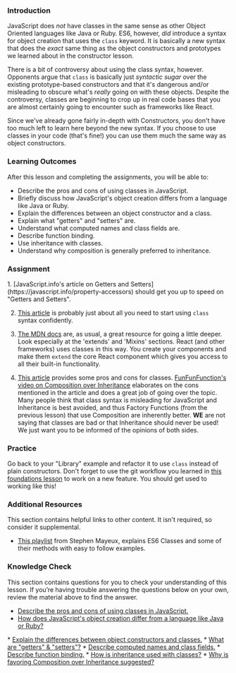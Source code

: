 ### Introduction
JavaScript does _not_ have classes in the same sense as other Object Oriented languages like Java or Ruby. ES6, however, _did_ introduce a syntax for object creation that uses the `class` keyword. It is basically a new syntax that does the _exact_ same thing as the object constructors and prototypes we learned about in the constructor lesson.

There is a bit of controversy about using the class syntax, however. Opponents argue that `class` is basically just _syntactic sugar_ over the existing prototype-based constructors and that it's dangerous and/or misleading to obscure what's _really_ going on with these objects. Despite the controversy, classes are beginning to crop up in real code bases that you are almost certainly going to encounter such as frameworks like React.

Since we've already gone fairly in-depth with Constructors, you don't have too much left to learn here beyond the new syntax. If you choose to use classes in your code (that's fine!) you can use them much the same way as object constructors.

### Learning Outcomes
After this lesson and completing the assignments, you will be able to:

- Describe the pros and cons of using classes in JavaScript.
- Briefly discuss how JavaScript's object creation differs from a language like Java or Ruby.
- Explain the differences between an object constructor and a class.
- Explain what "getters" and "setters" are.
- Understand what computed names and class fields are.
- Describe function binding.
- Use inheritance with classes.
- Understand why composition is generally preferred to inheritance.

### Assignment

<div class="lesson-content__panel" markdown="1">
1.  [JavaScript.info's article on Getters and Setters](https://javascript.info/property-accessors) should get you up to 
    speed on "Getters and Setters".
    
2.  [This article](https://javascript.info/class) is probably just about all you need to start using `class` syntax 
    confidently.

3.  [The MDN docs](https://developer.mozilla.org/en-US/docs/Web/JavaScript/Reference/Classes) are, as usual, a 
    great resource for going a little deeper. Look especially at the 'extends' and 'Mixins' sections. React (and other 
    frameworks) uses classes in this way. You create your components and make them `extend` the core React 
    component which gives you access to all their built-in functionality.

4.  [This article](https://medium.com/@rajaraodv/is-class-in-es6-the-new-bad-part-6c4e6fe1ee65) provides some 
    pros and cons for classes. [FunFunFunction's video on Composition over Inheritance](https://www.youtube.com/watch?v=wfMtDGfHWpA) elaborates on the       cons mentioned in the article and does 
    a great job of going over the topic. Many people think that class syntax is misleading for JavaScript and 
    Inheritance is best avoided, and thus Factory Functions (from the previous lesson) that use Composition are 
    inherently better. __WE__ are not saying that classes are bad or that Inheritance should never be used! We just 
    want you to be informed of the opinions of both sides.
</div>

### Practice

Go back to your "Library" example and refactor it to use `class` instead of plain constructors.  Don't forget to use the git workflow you learned in [this foundations lesson](https://www.theodinproject.com/lessons/foundations-revisiting-rock-paper-scissors) to work on a new feature. You should get used to working like this!

### Additional Resources
This section contains helpful links to other content. It isn't required, so consider it supplemental.

* [This playlist](https://www.youtube.com/playlist?list=PLtwj5TTsiP7uTKfTQbcmb59mWXosLP_7S) from Stephen Mayeux, explains ES6 Classes and some of their methods with easy to follow examples.

### Knowledge Check
This section contains questions for you to check your understanding of this lesson. If you’re having trouble answering the questions below on your own, review the material above to find the answer.

* <a class="knowledge-check-link" href="https://rajaraodv.medium.com/is-class-in-es6-the-new-bad-part-6c4e6fe1ee65">Describe the pros and cons of using classes in JavaScript.</a>
* <a class="knowledge-check-link" href="https://rajaraodv.medium.com/is-class-in-es6-the-new-bad-part-6c4e6fe1ee65">How does JavaScript's object creation differ from a language like Java or Ruby?
</a>
* <a class="knowledge-check-link" href="https://javascript.info/class#not-just-a-syntactic-sugar">Explain the differences between object constructors and classes.</a>
* <a class="knowledge-check-link" href="https://javascript.info/property-accessors">What are "getters" & "setters"?</a>
* <a class="knowledge-check-link" href="https://javascript.info/class">Describe computed names and class fields.</a>
* <a class="knowledge-check-link" href="https://javascript.info/class">Describe function binding.</a>
* <a class="knowledge-check-link" href="https://developer.mozilla.org/en-US/docs/Web/JavaScript/Reference/Classes">How is inheritance used with classes?</a>
* <a class="knowledge-check-link" href="https://www.youtube.com/watch?v=wfMtDGfHWpA">Why is favoring Composition over Inheritance suggested?</a>
